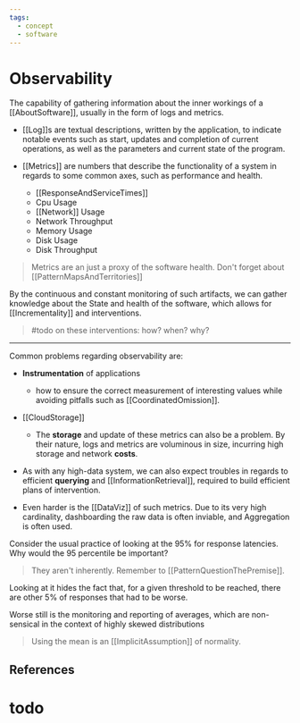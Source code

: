 ```yaml
---
tags:
  - concept
  - software
---
```


# Observability

The capability of gathering information about the inner workings of a [[AboutSoftware]], usually in the form of logs and metrics.

* [[Log]]s are textual descriptions, written by the application, to indicate notable events such as start, updates and completion of current operations, as well as the parameters and current state of the program.

* [[Metrics]] are numbers that describe the functionality of a system in regards to some common axes, such as performance and health.
  * [[ResponseAndServiceTimes]]
  * Cpu Usage
  * [[Network]] Usage
  * Network Throughput
  * Memory Usage
  * Disk Usage
  * Disk Throughput

> Metrics are an just a proxy of the software health. Don't forget about [[PatternMapsAndTerritories]]

By the continuous and constant monitoring of such artifacts, we can gather knowledge about the State and health of the software, which allows for [[Incrementality]] and interventions.

> #todo on these interventions: how? when? why?

___

Common problems regarding observability are:

* __Instrumentation__ of applications
  * how to ensure the correct measurement of interesting values while avoiding pitfalls such as [[CoordinatedOmission]].

* [[CloudStorage]]
  * The __storage__ and update of these metrics can also be a problem. By their nature, logs and metrics are voluminous in size, incurring high storage and network __costs__.

* As with any high-data system, we can also expect troubles in regards to efficient __querying__ and [[InformationRetrieval]], required to build efficient plans of intervention.

* Even harder is the [[DataViz]] of such metrics. Due to its very high cardinality, dashboarding the raw data is often inviable, and Aggregation is often used.
  
Consider the usual practice of looking at the 95% for response latencies. Why would the 95 percentile be important?
> They aren't inherently. Remember to  [[PatternQuestionThePremise]].

Looking at it hides the fact that, for a given threshold to be reached, there are other 5% of responses that had to be worse.

Worse still is the monitoring and reporting of averages, which are non-sensical in the context of highly skewed distributions

>Using the mean is an [[ImplicitAssumption]] of normality.

## References

# todo
